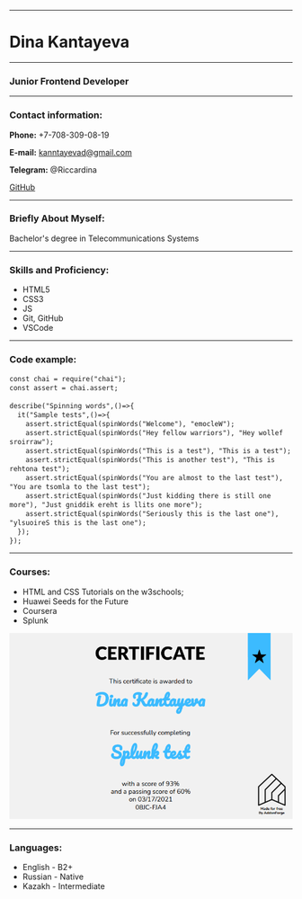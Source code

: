 ********************
# Dina Kantayeva
********************
### Junior Frontend Developer
********************
### Contact information:
**Phone:** +7-708-309-08-19

**E-mail:** kanntayevad@gmail.com

**Telegram:** @Riccardina

[GitHub](https://github.com/dikantayeva "GitHub")
********************
### Briefly About Myself:
Bachelor's degree in Telecommunications Systems
********************
### Skills and Proficiency:
* HTML5
* CSS3
* JS
* Git, GitHub
* VSCode
********************
### Code example:
```
const chai = require("chai");
const assert = chai.assert;

describe("Spinning words",()=>{
  it("Sample tests",()=>{
    assert.strictEqual(spinWords("Welcome"), "emocleW");
    assert.strictEqual(spinWords("Hey fellow warriors"), "Hey wollef sroirraw");
    assert.strictEqual(spinWords("This is a test"), "This is a test");
    assert.strictEqual(spinWords("This is another test"), "This is rehtona test");
    assert.strictEqual(spinWords("You are almost to the last test"), "You are tsomla to the last test");
    assert.strictEqual(spinWords("Just kidding there is still one more"), "Just gniddik ereht is llits one more");
    assert.strictEqual(spinWords("Seriously this is the last one"), "ylsuoireS this is the last one");
  });
});
```
********************
### Courses:
* HTML and CSS Tutorials on the w3schools;
* Huawei Seeds for the Future
* Coursera
* Splunk

![Splunk Certification](splunk.PNG "certificate")
********************
### Languages:
* English - B2+
* Russian - Native
* Kazakh - Intermediate

